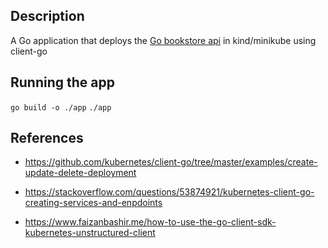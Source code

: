 ## Description

A Go application that deploys the [Go bookstore api](https://github.com/samiulsami/GolangBookstoreAPI/)
 in kind/minikube using client-go

## Running the app

``go build -o ./app``
``./app``

## References
- https://github.com/kubernetes/client-go/tree/master/examples/create-update-delete-deployment

- https://stackoverflow.com/questions/53874921/kubernetes-client-go-creating-services-and-enpdoints

- https://www.faizanbashir.me/how-to-use-the-go-client-sdk-kubernetes-unstructured-client

